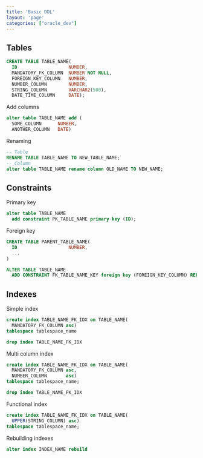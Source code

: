 ```yaml
---
title: 'Basic DDL'
layout: 'page'
categories: ["oracle_dev"]
---
```

## Tables
```sql
CREATE TABLE TABLE_NAME(
  ID                   NUMBER,
  MANDATORY_FK_COLUMN  NUMBER NOT NULL,
  FOREIGN_KEY_COLUMN   NUMBER,
  NUMBER_COLUMN        NUMBER,
  STRING_COLUMN        VARCHAR2(500),
  DATE_TIME_COLUMN     DATE);
```

Add columns
```sql
alter table TABLE_NAME add (
  SOME_COLUMN      NUMBER,
  ANOTHER_COLUMN   DATE)
```

Renaming
```sql
-- Table
RENAME TABLE TABLE_NAME TO NEW_TABLE_NAME;
-- Column
alter table TABLE_NAME rename column OLD_NAME TO NEW_NAME;
```

## Constraints
Primary key
```sql
alter table TABLE_NAME
  add constraint PK_TABLE_NAME primary key (ID);
```
Foreign key
```sql
CREATE TABLE PARENT_TABLE_NAME(
  ID                   NUMBER,
  ...
)

ALTER TABLE TABLE_NAME
  ADD CONSTRAINT FK_TABLE_NAME_KEY foreign key (FOREIGN_KEY_COLUMN) REFERENCES PARENT_TABLE (ID) ON DELETE SET NULL ENABLE
```

## Indexes

Simple index
```sql
create index TABLE_NAME_FK_IDX on TABLE_NAME(
  MANDATORY_FK_COLUMN asc)
tablespace tablespace_name

drop index TABLE_NAME_FK_IDX
```

Multi column index
```sql
create index TABLE_NAME_FK_IDX on TABLE_NAME(
  MANDATORY_FK_COLUMN asc,
  NUMBER_COLUMN       asc)
tablespace tablespace_name;

drop index TABLE_NAME_FK_IDX
```

Functional index
```sql
create index TABLE_NAME_FK_IDX on TABLE_NAME(
  UPPER(STRING_COLUMN) asc)
tablespace tablespace_name;
```

Rebuilding indexes
```sql
alter index INDEX_NAME rebuild
```
